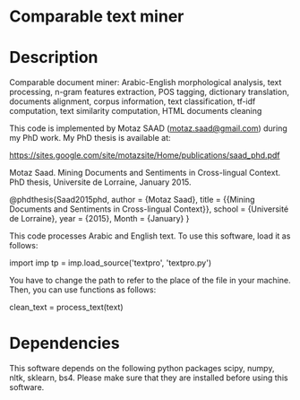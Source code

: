 # Comparable text miner

# Description 
Comparable document miner: Arabic-English morphological analysis, text processing, n-gram features extraction, POS tagging, dictionary translation, documents alignment, corpus information, text classification, tf-idf computation, text similarity computation, HTML documents cleaning 

This code is implemented by Motaz SAAD (motaz.saad@gmail.com) during my PhD work. My PhD thesis is available at:

https://sites.google.com/site/motazsite/Home/publications/saad_phd.pdf

Motaz Saad. Mining Documents and Sentiments in Cross-lingual Context. PhD thesis, Universite de Lorraine, January 2015.

@phdthesis{Saad2015phd,
  author = {Motaz Saad},
  title = {{Mining Documents and Sentiments in Cross-lingual Context}},
  school = {Université de Lorraine},
  year = {2015},
  Month = {January}
}


This code processes Arabic and English text. To use this software, load it as follows:

import imp
tp = imp.load_source('textpro', 'textpro.py')

You have to change the path to refer to the place of the file in your machine. Then, you can use functions as follows:

clean_text = process_text(text)



# Dependencies
This software depends on the following python packages scipy, numpy, nltk, sklearn, bs4. Please make sure that they are installed before using this software. 

